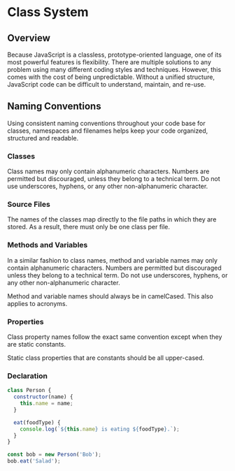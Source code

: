 # Class System

## Overview

Because JavaScript is a classless, prototype-oriented language, one of its most powerful features is flexibility. There are multiple solutions to any problem using many different coding styles and techniques. However, this comes with the cost of being unpredictable. Without a unified structure, JavaScript code can be difficult to understand, maintain, and re-use.

## Naming Conventions

Using consistent naming conventions throughout your code base for classes, namespaces and filenames helps keep your code organized, structured and readable.

### Classes

Class names may only contain alphanumeric characters. Numbers are permitted but discouraged, unless they belong to a technical term. Do not use underscores, hyphens, or any other non-alphanumeric character.

### Source Files

The names of the classes map directly to the file paths in which they are stored. As a result, there must only be one class per file.

### Methods and Variables

In a similar fashion to class names, method and variable names may only contain alphanumeric characters. Numbers are permitted but discouraged unless they belong to a technical term. Do not use underscores, hyphens, or any other non-alphanumeric character.

Method and variable names should always be in camelCased. This also applies to acronyms.

### Properties

Class property names follow the exact same convention except when they are static constants.

Static class properties that are constants should be all upper-cased.

### Declaration

```js
class Person {
  constructor(name) {
    this.name = name;
  }

  eat(foodType) {
    console.log(`${this.name} is eating ${foodType}.`);
  }
}

const bob = new Person('Bob');
bob.eat('Salad');
```